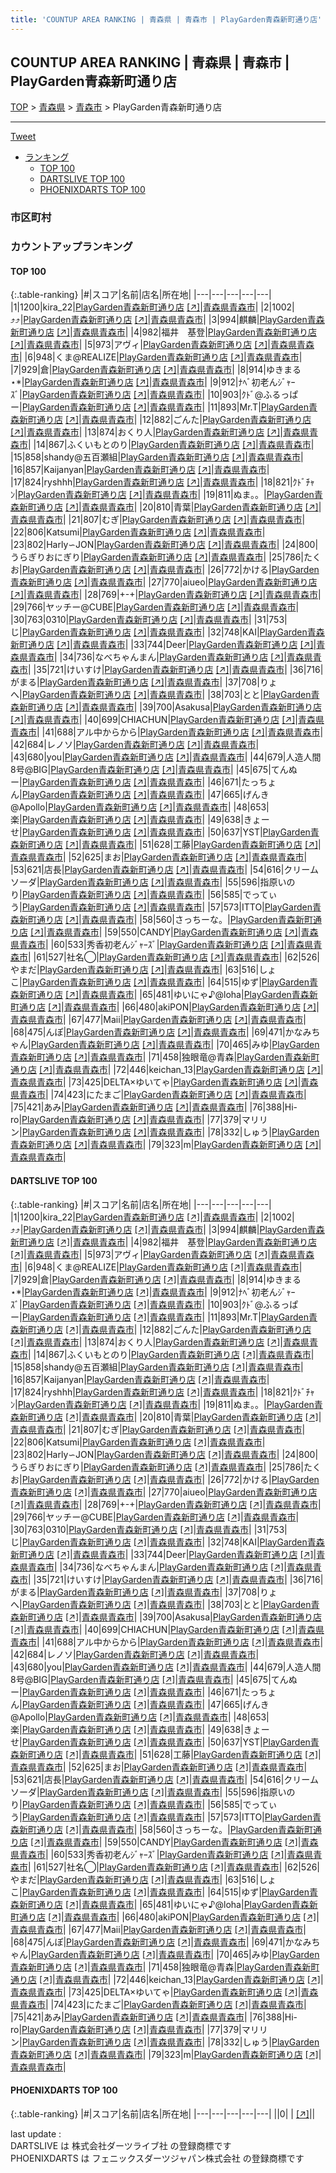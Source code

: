 ```yaml
---
title: 'COUNTUP AREA RANKING | 青森県 | 青森市 | PlayGarden青森新町通り店'
---
```

## COUNTUP AREA RANKING | 青森県 | 青森市 | PlayGarden青森新町通り店

[TOP](/darts/rank/) > [青森県](/darts/rank/青森県/) > [青森市](/darts/rank/青森県/青森市/) > PlayGarden青森新町通り店

___

<a href="https://twitter.com/share?ref_src=twsrc%5Etfw" data-text="COUNTUP AREA RANKING | 青森県青森市PlayGarden青森新町通り店" class="twitter-share-button" data-hashtags="DARTSLIVE,PHOENIXDARTS,darts,ダーツ" data-show-count="false">Tweet</a>

* [ランキング](#カウントアップランキング)
    * [TOP 100](#top-100)
    * [DARTSLIVE TOP 100](#dartslive-top-100)
    * [PHOENIXDARTS TOP 100](#phoenixdarts-top-100)

### 市区町村

<ul>

</ul>

### カウントアップランキング

#### TOP 100



{:.table-ranking}
|#|スコア|名前|店名|所在地|
|---|---|---|---|---|
|1|1200|<span class="rank-name-dl">kira_22</span>|<a href="/darts/rank/shops/c1f8ec9eb948d15a25d56fb0e5c39bac.html">PlayGarden青森新町通り店</a> <a href="https://search.dartslive.com/jp/shop/c1f8ec9eb948d15a25d56fb0e5c39bac">[↗]</a>|<a href="/darts/rank/青森県/青森市">青森県青森市</a>|
|2|1002|<span class="rank-name-dl">⤴︎⤴︎</span>|<a href="/darts/rank/shops/c1f8ec9eb948d15a25d56fb0e5c39bac.html">PlayGarden青森新町通り店</a> <a href="https://search.dartslive.com/jp/shop/c1f8ec9eb948d15a25d56fb0e5c39bac">[↗]</a>|<a href="/darts/rank/青森県/青森市">青森県青森市</a>|
|3|994|<span class="rank-name-dl">麒麟</span>|<a href="/darts/rank/shops/c1f8ec9eb948d15a25d56fb0e5c39bac.html">PlayGarden青森新町通り店</a> <a href="https://search.dartslive.com/jp/shop/c1f8ec9eb948d15a25d56fb0e5c39bac">[↗]</a>|<a href="/darts/rank/青森県/青森市">青森県青森市</a>|
|4|982|<span class="rank-name-dl">福井　基登</span>|<a href="/darts/rank/shops/c1f8ec9eb948d15a25d56fb0e5c39bac.html">PlayGarden青森新町通り店</a> <a href="https://search.dartslive.com/jp/shop/c1f8ec9eb948d15a25d56fb0e5c39bac">[↗]</a>|<a href="/darts/rank/青森県/青森市">青森県青森市</a>|
|5|973|<span class="rank-name-dl">アヴィ</span>|<a href="/darts/rank/shops/c1f8ec9eb948d15a25d56fb0e5c39bac.html">PlayGarden青森新町通り店</a> <a href="https://search.dartslive.com/jp/shop/c1f8ec9eb948d15a25d56fb0e5c39bac">[↗]</a>|<a href="/darts/rank/青森県/青森市">青森県青森市</a>|
|6|948|<span class="rank-name-dl">くま@REALIZE</span>|<a href="/darts/rank/shops/c1f8ec9eb948d15a25d56fb0e5c39bac.html">PlayGarden青森新町通り店</a> <a href="https://search.dartslive.com/jp/shop/c1f8ec9eb948d15a25d56fb0e5c39bac">[↗]</a>|<a href="/darts/rank/青森県/青森市">青森県青森市</a>|
|7|929|<span class="rank-name-dl">倉</span>|<a href="/darts/rank/shops/c1f8ec9eb948d15a25d56fb0e5c39bac.html">PlayGarden青森新町通り店</a> <a href="https://search.dartslive.com/jp/shop/c1f8ec9eb948d15a25d56fb0e5c39bac">[↗]</a>|<a href="/darts/rank/青森県/青森市">青森県青森市</a>|
|8|914|<span class="rank-name-dl">ゆきまる⋆*</span>|<a href="/darts/rank/shops/c1f8ec9eb948d15a25d56fb0e5c39bac.html">PlayGarden青森新町通り店</a> <a href="https://search.dartslive.com/jp/shop/c1f8ec9eb948d15a25d56fb0e5c39bac">[↗]</a>|<a href="/darts/rank/青森県/青森市">青森県青森市</a>|
|9|912|<span class="rank-name-dl">ﾅﾍﾞ初老んｼﾞｬｰｽﾞ</span>|<a href="/darts/rank/shops/c1f8ec9eb948d15a25d56fb0e5c39bac.html">PlayGarden青森新町通り店</a> <a href="https://search.dartslive.com/jp/shop/c1f8ec9eb948d15a25d56fb0e5c39bac">[↗]</a>|<a href="/darts/rank/青森県/青森市">青森県青森市</a>|
|10|903|<span class="rank-name-dl">ｸﾄﾞ@ふるっぱー</span>|<a href="/darts/rank/shops/c1f8ec9eb948d15a25d56fb0e5c39bac.html">PlayGarden青森新町通り店</a> <a href="https://search.dartslive.com/jp/shop/c1f8ec9eb948d15a25d56fb0e5c39bac">[↗]</a>|<a href="/darts/rank/青森県/青森市">青森県青森市</a>|
|11|893|<span class="rank-name-dl">Mr.T</span>|<a href="/darts/rank/shops/c1f8ec9eb948d15a25d56fb0e5c39bac.html">PlayGarden青森新町通り店</a> <a href="https://search.dartslive.com/jp/shop/c1f8ec9eb948d15a25d56fb0e5c39bac">[↗]</a>|<a href="/darts/rank/青森県/青森市">青森県青森市</a>|
|12|882|<span class="rank-name-dl">ごんた</span>|<a href="/darts/rank/shops/c1f8ec9eb948d15a25d56fb0e5c39bac.html">PlayGarden青森新町通り店</a> <a href="https://search.dartslive.com/jp/shop/c1f8ec9eb948d15a25d56fb0e5c39bac">[↗]</a>|<a href="/darts/rank/青森県/青森市">青森県青森市</a>|
|13|874|<span class="rank-name-dl">おくり人</span>|<a href="/darts/rank/shops/c1f8ec9eb948d15a25d56fb0e5c39bac.html">PlayGarden青森新町通り店</a> <a href="https://search.dartslive.com/jp/shop/c1f8ec9eb948d15a25d56fb0e5c39bac">[↗]</a>|<a href="/darts/rank/青森県/青森市">青森県青森市</a>|
|14|867|<span class="rank-name-dl">ふくいもとのり</span>|<a href="/darts/rank/shops/c1f8ec9eb948d15a25d56fb0e5c39bac.html">PlayGarden青森新町通り店</a> <a href="https://search.dartslive.com/jp/shop/c1f8ec9eb948d15a25d56fb0e5c39bac">[↗]</a>|<a href="/darts/rank/青森県/青森市">青森県青森市</a>|
|15|858|<span class="rank-name-dl">shandy@五百瀬組</span>|<a href="/darts/rank/shops/c1f8ec9eb948d15a25d56fb0e5c39bac.html">PlayGarden青森新町通り店</a> <a href="https://search.dartslive.com/jp/shop/c1f8ec9eb948d15a25d56fb0e5c39bac">[↗]</a>|<a href="/darts/rank/青森県/青森市">青森県青森市</a>|
|16|857|<span class="rank-name-dl">Kaijanyan</span>|<a href="/darts/rank/shops/c1f8ec9eb948d15a25d56fb0e5c39bac.html">PlayGarden青森新町通り店</a> <a href="https://search.dartslive.com/jp/shop/c1f8ec9eb948d15a25d56fb0e5c39bac">[↗]</a>|<a href="/darts/rank/青森県/青森市">青森県青森市</a>|
|17|824|<span class="rank-name-dl">ryshhh</span>|<a href="/darts/rank/shops/c1f8ec9eb948d15a25d56fb0e5c39bac.html">PlayGarden青森新町通り店</a> <a href="https://search.dartslive.com/jp/shop/c1f8ec9eb948d15a25d56fb0e5c39bac">[↗]</a>|<a href="/darts/rank/青森県/青森市">青森県青森市</a>|
|18|821|<span class="rank-name-dl">ｸﾄﾞﾁｬﾝ</span>|<a href="/darts/rank/shops/c1f8ec9eb948d15a25d56fb0e5c39bac.html">PlayGarden青森新町通り店</a> <a href="https://search.dartslive.com/jp/shop/c1f8ec9eb948d15a25d56fb0e5c39bac">[↗]</a>|<a href="/darts/rank/青森県/青森市">青森県青森市</a>|
|19|811|<span class="rank-name-dl">ぬま。。</span>|<a href="/darts/rank/shops/c1f8ec9eb948d15a25d56fb0e5c39bac.html">PlayGarden青森新町通り店</a> <a href="https://search.dartslive.com/jp/shop/c1f8ec9eb948d15a25d56fb0e5c39bac">[↗]</a>|<a href="/darts/rank/青森県/青森市">青森県青森市</a>|
|20|810|<span class="rank-name-dl">青葉</span>|<a href="/darts/rank/shops/c1f8ec9eb948d15a25d56fb0e5c39bac.html">PlayGarden青森新町通り店</a> <a href="https://search.dartslive.com/jp/shop/c1f8ec9eb948d15a25d56fb0e5c39bac">[↗]</a>|<a href="/darts/rank/青森県/青森市">青森県青森市</a>|
|21|807|<span class="rank-name-dl">むぎ</span>|<a href="/darts/rank/shops/c1f8ec9eb948d15a25d56fb0e5c39bac.html">PlayGarden青森新町通り店</a> <a href="https://search.dartslive.com/jp/shop/c1f8ec9eb948d15a25d56fb0e5c39bac">[↗]</a>|<a href="/darts/rank/青森県/青森市">青森県青森市</a>|
|22|806|<span class="rank-name-dl">Katsumi</span>|<a href="/darts/rank/shops/c1f8ec9eb948d15a25d56fb0e5c39bac.html">PlayGarden青森新町通り店</a> <a href="https://search.dartslive.com/jp/shop/c1f8ec9eb948d15a25d56fb0e5c39bac">[↗]</a>|<a href="/darts/rank/青森県/青森市">青森県青森市</a>|
|23|802|<span class="rank-name-dl">Harly∽JON</span>|<a href="/darts/rank/shops/c1f8ec9eb948d15a25d56fb0e5c39bac.html">PlayGarden青森新町通り店</a> <a href="https://search.dartslive.com/jp/shop/c1f8ec9eb948d15a25d56fb0e5c39bac">[↗]</a>|<a href="/darts/rank/青森県/青森市">青森県青森市</a>|
|24|800|<span class="rank-name-dl">うらぎりおにぎり</span>|<a href="/darts/rank/shops/c1f8ec9eb948d15a25d56fb0e5c39bac.html">PlayGarden青森新町通り店</a> <a href="https://search.dartslive.com/jp/shop/c1f8ec9eb948d15a25d56fb0e5c39bac">[↗]</a>|<a href="/darts/rank/青森県/青森市">青森県青森市</a>|
|25|786|<span class="rank-name-dl">たくお</span>|<a href="/darts/rank/shops/c1f8ec9eb948d15a25d56fb0e5c39bac.html">PlayGarden青森新町通り店</a> <a href="https://search.dartslive.com/jp/shop/c1f8ec9eb948d15a25d56fb0e5c39bac">[↗]</a>|<a href="/darts/rank/青森県/青森市">青森県青森市</a>|
|26|772|<span class="rank-name-dl">かける</span>|<a href="/darts/rank/shops/c1f8ec9eb948d15a25d56fb0e5c39bac.html">PlayGarden青森新町通り店</a> <a href="https://search.dartslive.com/jp/shop/c1f8ec9eb948d15a25d56fb0e5c39bac">[↗]</a>|<a href="/darts/rank/青森県/青森市">青森県青森市</a>|
|27|770|<span class="rank-name-dl">aiueo</span>|<a href="/darts/rank/shops/c1f8ec9eb948d15a25d56fb0e5c39bac.html">PlayGarden青森新町通り店</a> <a href="https://search.dartslive.com/jp/shop/c1f8ec9eb948d15a25d56fb0e5c39bac">[↗]</a>|<a href="/darts/rank/青森県/青森市">青森県青森市</a>|
|28|769|<span class="rank-name-dl">+-+</span>|<a href="/darts/rank/shops/c1f8ec9eb948d15a25d56fb0e5c39bac.html">PlayGarden青森新町通り店</a> <a href="https://search.dartslive.com/jp/shop/c1f8ec9eb948d15a25d56fb0e5c39bac">[↗]</a>|<a href="/darts/rank/青森県/青森市">青森県青森市</a>|
|29|766|<span class="rank-name-dl">ヤッチー@CUBE</span>|<a href="/darts/rank/shops/c1f8ec9eb948d15a25d56fb0e5c39bac.html">PlayGarden青森新町通り店</a> <a href="https://search.dartslive.com/jp/shop/c1f8ec9eb948d15a25d56fb0e5c39bac">[↗]</a>|<a href="/darts/rank/青森県/青森市">青森県青森市</a>|
|30|763|<span class="rank-name-dl">0310</span>|<a href="/darts/rank/shops/c1f8ec9eb948d15a25d56fb0e5c39bac.html">PlayGarden青森新町通り店</a> <a href="https://search.dartslive.com/jp/shop/c1f8ec9eb948d15a25d56fb0e5c39bac">[↗]</a>|<a href="/darts/rank/青森県/青森市">青森県青森市</a>|
|31|753|<span class="rank-name-dl">じ</span>|<a href="/darts/rank/shops/c1f8ec9eb948d15a25d56fb0e5c39bac.html">PlayGarden青森新町通り店</a> <a href="https://search.dartslive.com/jp/shop/c1f8ec9eb948d15a25d56fb0e5c39bac">[↗]</a>|<a href="/darts/rank/青森県/青森市">青森県青森市</a>|
|32|748|<span class="rank-name-dl">KAI</span>|<a href="/darts/rank/shops/c1f8ec9eb948d15a25d56fb0e5c39bac.html">PlayGarden青森新町通り店</a> <a href="https://search.dartslive.com/jp/shop/c1f8ec9eb948d15a25d56fb0e5c39bac">[↗]</a>|<a href="/darts/rank/青森県/青森市">青森県青森市</a>|
|33|744|<span class="rank-name-dl">Deer</span>|<a href="/darts/rank/shops/c1f8ec9eb948d15a25d56fb0e5c39bac.html">PlayGarden青森新町通り店</a> <a href="https://search.dartslive.com/jp/shop/c1f8ec9eb948d15a25d56fb0e5c39bac">[↗]</a>|<a href="/darts/rank/青森県/青森市">青森県青森市</a>|
|34|736|<span class="rank-name-dl">なべちゃんまん</span>|<a href="/darts/rank/shops/c1f8ec9eb948d15a25d56fb0e5c39bac.html">PlayGarden青森新町通り店</a> <a href="https://search.dartslive.com/jp/shop/c1f8ec9eb948d15a25d56fb0e5c39bac">[↗]</a>|<a href="/darts/rank/青森県/青森市">青森県青森市</a>|
|35|721|<span class="rank-name-dl">けいすけ</span>|<a href="/darts/rank/shops/c1f8ec9eb948d15a25d56fb0e5c39bac.html">PlayGarden青森新町通り店</a> <a href="https://search.dartslive.com/jp/shop/c1f8ec9eb948d15a25d56fb0e5c39bac">[↗]</a>|<a href="/darts/rank/青森県/青森市">青森県青森市</a>|
|36|716|<span class="rank-name-dl">がまる</span>|<a href="/darts/rank/shops/c1f8ec9eb948d15a25d56fb0e5c39bac.html">PlayGarden青森新町通り店</a> <a href="https://search.dartslive.com/jp/shop/c1f8ec9eb948d15a25d56fb0e5c39bac">[↗]</a>|<a href="/darts/rank/青森県/青森市">青森県青森市</a>|
|37|708|<span class="rank-name-dl">りょへ</span>|<a href="/darts/rank/shops/c1f8ec9eb948d15a25d56fb0e5c39bac.html">PlayGarden青森新町通り店</a> <a href="https://search.dartslive.com/jp/shop/c1f8ec9eb948d15a25d56fb0e5c39bac">[↗]</a>|<a href="/darts/rank/青森県/青森市">青森県青森市</a>|
|38|703|<span class="rank-name-dl">とと</span>|<a href="/darts/rank/shops/c1f8ec9eb948d15a25d56fb0e5c39bac.html">PlayGarden青森新町通り店</a> <a href="https://search.dartslive.com/jp/shop/c1f8ec9eb948d15a25d56fb0e5c39bac">[↗]</a>|<a href="/darts/rank/青森県/青森市">青森県青森市</a>|
|39|700|<span class="rank-name-dl">Asakusa</span>|<a href="/darts/rank/shops/c1f8ec9eb948d15a25d56fb0e5c39bac.html">PlayGarden青森新町通り店</a> <a href="https://search.dartslive.com/jp/shop/c1f8ec9eb948d15a25d56fb0e5c39bac">[↗]</a>|<a href="/darts/rank/青森県/青森市">青森県青森市</a>|
|40|699|<span class="rank-name-dl">CHIACHUN</span>|<a href="/darts/rank/shops/c1f8ec9eb948d15a25d56fb0e5c39bac.html">PlayGarden青森新町通り店</a> <a href="https://search.dartslive.com/jp/shop/c1f8ec9eb948d15a25d56fb0e5c39bac">[↗]</a>|<a href="/darts/rank/青森県/青森市">青森県青森市</a>|
|41|688|<span class="rank-name-dl">アル中からから</span>|<a href="/darts/rank/shops/c1f8ec9eb948d15a25d56fb0e5c39bac.html">PlayGarden青森新町通り店</a> <a href="https://search.dartslive.com/jp/shop/c1f8ec9eb948d15a25d56fb0e5c39bac">[↗]</a>|<a href="/darts/rank/青森県/青森市">青森県青森市</a>|
|42|684|<span class="rank-name-dl">レノソ</span>|<a href="/darts/rank/shops/c1f8ec9eb948d15a25d56fb0e5c39bac.html">PlayGarden青森新町通り店</a> <a href="https://search.dartslive.com/jp/shop/c1f8ec9eb948d15a25d56fb0e5c39bac">[↗]</a>|<a href="/darts/rank/青森県/青森市">青森県青森市</a>|
|43|680|<span class="rank-name-dl">you</span>|<a href="/darts/rank/shops/c1f8ec9eb948d15a25d56fb0e5c39bac.html">PlayGarden青森新町通り店</a> <a href="https://search.dartslive.com/jp/shop/c1f8ec9eb948d15a25d56fb0e5c39bac">[↗]</a>|<a href="/darts/rank/青森県/青森市">青森県青森市</a>|
|44|679|<span class="rank-name-dl">人造人間8号@BIG</span>|<a href="/darts/rank/shops/c1f8ec9eb948d15a25d56fb0e5c39bac.html">PlayGarden青森新町通り店</a> <a href="https://search.dartslive.com/jp/shop/c1f8ec9eb948d15a25d56fb0e5c39bac">[↗]</a>|<a href="/darts/rank/青森県/青森市">青森県青森市</a>|
|45|675|<span class="rank-name-dl">てんぬー</span>|<a href="/darts/rank/shops/c1f8ec9eb948d15a25d56fb0e5c39bac.html">PlayGarden青森新町通り店</a> <a href="https://search.dartslive.com/jp/shop/c1f8ec9eb948d15a25d56fb0e5c39bac">[↗]</a>|<a href="/darts/rank/青森県/青森市">青森県青森市</a>|
|46|671|<span class="rank-name-dl">たっちょん</span>|<a href="/darts/rank/shops/c1f8ec9eb948d15a25d56fb0e5c39bac.html">PlayGarden青森新町通り店</a> <a href="https://search.dartslive.com/jp/shop/c1f8ec9eb948d15a25d56fb0e5c39bac">[↗]</a>|<a href="/darts/rank/青森県/青森市">青森県青森市</a>|
|47|665|<span class="rank-name-dl">げんき@Apollo</span>|<a href="/darts/rank/shops/c1f8ec9eb948d15a25d56fb0e5c39bac.html">PlayGarden青森新町通り店</a> <a href="https://search.dartslive.com/jp/shop/c1f8ec9eb948d15a25d56fb0e5c39bac">[↗]</a>|<a href="/darts/rank/青森県/青森市">青森県青森市</a>|
|48|653|<span class="rank-name-dl">楽</span>|<a href="/darts/rank/shops/c1f8ec9eb948d15a25d56fb0e5c39bac.html">PlayGarden青森新町通り店</a> <a href="https://search.dartslive.com/jp/shop/c1f8ec9eb948d15a25d56fb0e5c39bac">[↗]</a>|<a href="/darts/rank/青森県/青森市">青森県青森市</a>|
|49|638|<span class="rank-name-dl">きょーせ</span>|<a href="/darts/rank/shops/c1f8ec9eb948d15a25d56fb0e5c39bac.html">PlayGarden青森新町通り店</a> <a href="https://search.dartslive.com/jp/shop/c1f8ec9eb948d15a25d56fb0e5c39bac">[↗]</a>|<a href="/darts/rank/青森県/青森市">青森県青森市</a>|
|50|637|<span class="rank-name-dl">YST</span>|<a href="/darts/rank/shops/c1f8ec9eb948d15a25d56fb0e5c39bac.html">PlayGarden青森新町通り店</a> <a href="https://search.dartslive.com/jp/shop/c1f8ec9eb948d15a25d56fb0e5c39bac">[↗]</a>|<a href="/darts/rank/青森県/青森市">青森県青森市</a>|
|51|628|<span class="rank-name-dl">工藤</span>|<a href="/darts/rank/shops/c1f8ec9eb948d15a25d56fb0e5c39bac.html">PlayGarden青森新町通り店</a> <a href="https://search.dartslive.com/jp/shop/c1f8ec9eb948d15a25d56fb0e5c39bac">[↗]</a>|<a href="/darts/rank/青森県/青森市">青森県青森市</a>|
|52|625|<span class="rank-name-dl">まお</span>|<a href="/darts/rank/shops/c1f8ec9eb948d15a25d56fb0e5c39bac.html">PlayGarden青森新町通り店</a> <a href="https://search.dartslive.com/jp/shop/c1f8ec9eb948d15a25d56fb0e5c39bac">[↗]</a>|<a href="/darts/rank/青森県/青森市">青森県青森市</a>|
|53|621|<span class="rank-name-dl">店長</span>|<a href="/darts/rank/shops/c1f8ec9eb948d15a25d56fb0e5c39bac.html">PlayGarden青森新町通り店</a> <a href="https://search.dartslive.com/jp/shop/c1f8ec9eb948d15a25d56fb0e5c39bac">[↗]</a>|<a href="/darts/rank/青森県/青森市">青森県青森市</a>|
|54|616|<span class="rank-name-dl">クリームソーダ</span>|<a href="/darts/rank/shops/c1f8ec9eb948d15a25d56fb0e5c39bac.html">PlayGarden青森新町通り店</a> <a href="https://search.dartslive.com/jp/shop/c1f8ec9eb948d15a25d56fb0e5c39bac">[↗]</a>|<a href="/darts/rank/青森県/青森市">青森県青森市</a>|
|55|596|<span class="rank-name-dl">指原いのり</span>|<a href="/darts/rank/shops/c1f8ec9eb948d15a25d56fb0e5c39bac.html">PlayGarden青森新町通り店</a> <a href="https://search.dartslive.com/jp/shop/c1f8ec9eb948d15a25d56fb0e5c39bac">[↗]</a>|<a href="/darts/rank/青森県/青森市">青森県青森市</a>|
|56|585|<span class="rank-name-dl">でってぃう</span>|<a href="/darts/rank/shops/c1f8ec9eb948d15a25d56fb0e5c39bac.html">PlayGarden青森新町通り店</a> <a href="https://search.dartslive.com/jp/shop/c1f8ec9eb948d15a25d56fb0e5c39bac">[↗]</a>|<a href="/darts/rank/青森県/青森市">青森県青森市</a>|
|57|573|<span class="rank-name-dl">ITTO</span>|<a href="/darts/rank/shops/c1f8ec9eb948d15a25d56fb0e5c39bac.html">PlayGarden青森新町通り店</a> <a href="https://search.dartslive.com/jp/shop/c1f8ec9eb948d15a25d56fb0e5c39bac">[↗]</a>|<a href="/darts/rank/青森県/青森市">青森県青森市</a>|
|58|560|<span class="rank-name-dl">さっちーな。</span>|<a href="/darts/rank/shops/c1f8ec9eb948d15a25d56fb0e5c39bac.html">PlayGarden青森新町通り店</a> <a href="https://search.dartslive.com/jp/shop/c1f8ec9eb948d15a25d56fb0e5c39bac">[↗]</a>|<a href="/darts/rank/青森県/青森市">青森県青森市</a>|
|59|550|<span class="rank-name-dl">CANDY</span>|<a href="/darts/rank/shops/c1f8ec9eb948d15a25d56fb0e5c39bac.html">PlayGarden青森新町通り店</a> <a href="https://search.dartslive.com/jp/shop/c1f8ec9eb948d15a25d56fb0e5c39bac">[↗]</a>|<a href="/darts/rank/青森県/青森市">青森県青森市</a>|
|60|533|<span class="rank-name-dl">秀香初老んｼﾞｬｰｽﾞ</span>|<a href="/darts/rank/shops/c1f8ec9eb948d15a25d56fb0e5c39bac.html">PlayGarden青森新町通り店</a> <a href="https://search.dartslive.com/jp/shop/c1f8ec9eb948d15a25d56fb0e5c39bac">[↗]</a>|<a href="/darts/rank/青森県/青森市">青森県青森市</a>|
|61|527|<span class="rank-name-dl">社名◯</span>|<a href="/darts/rank/shops/c1f8ec9eb948d15a25d56fb0e5c39bac.html">PlayGarden青森新町通り店</a> <a href="https://search.dartslive.com/jp/shop/c1f8ec9eb948d15a25d56fb0e5c39bac">[↗]</a>|<a href="/darts/rank/青森県/青森市">青森県青森市</a>|
|62|526|<span class="rank-name-dl">やまだ</span>|<a href="/darts/rank/shops/c1f8ec9eb948d15a25d56fb0e5c39bac.html">PlayGarden青森新町通り店</a> <a href="https://search.dartslive.com/jp/shop/c1f8ec9eb948d15a25d56fb0e5c39bac">[↗]</a>|<a href="/darts/rank/青森県/青森市">青森県青森市</a>|
|63|516|<span class="rank-name-dl">しょこ</span>|<a href="/darts/rank/shops/c1f8ec9eb948d15a25d56fb0e5c39bac.html">PlayGarden青森新町通り店</a> <a href="https://search.dartslive.com/jp/shop/c1f8ec9eb948d15a25d56fb0e5c39bac">[↗]</a>|<a href="/darts/rank/青森県/青森市">青森県青森市</a>|
|64|515|<span class="rank-name-dl">ゆず</span>|<a href="/darts/rank/shops/c1f8ec9eb948d15a25d56fb0e5c39bac.html">PlayGarden青森新町通り店</a> <a href="https://search.dartslive.com/jp/shop/c1f8ec9eb948d15a25d56fb0e5c39bac">[↗]</a>|<a href="/darts/rank/青森県/青森市">青森県青森市</a>|
|65|481|<span class="rank-name-dl">ゆいにゃ♪@loha</span>|<a href="/darts/rank/shops/c1f8ec9eb948d15a25d56fb0e5c39bac.html">PlayGarden青森新町通り店</a> <a href="https://search.dartslive.com/jp/shop/c1f8ec9eb948d15a25d56fb0e5c39bac">[↗]</a>|<a href="/darts/rank/青森県/青森市">青森県青森市</a>|
|66|480|<span class="rank-name-dl">akiPON</span>|<a href="/darts/rank/shops/c1f8ec9eb948d15a25d56fb0e5c39bac.html">PlayGarden青森新町通り店</a> <a href="https://search.dartslive.com/jp/shop/c1f8ec9eb948d15a25d56fb0e5c39bac">[↗]</a>|<a href="/darts/rank/青森県/青森市">青森県青森市</a>|
|67|477|<span class="rank-name-dl">Maii</span>|<a href="/darts/rank/shops/c1f8ec9eb948d15a25d56fb0e5c39bac.html">PlayGarden青森新町通り店</a> <a href="https://search.dartslive.com/jp/shop/c1f8ec9eb948d15a25d56fb0e5c39bac">[↗]</a>|<a href="/darts/rank/青森県/青森市">青森県青森市</a>|
|68|475|<span class="rank-name-dl">んぽ</span>|<a href="/darts/rank/shops/c1f8ec9eb948d15a25d56fb0e5c39bac.html">PlayGarden青森新町通り店</a> <a href="https://search.dartslive.com/jp/shop/c1f8ec9eb948d15a25d56fb0e5c39bac">[↗]</a>|<a href="/darts/rank/青森県/青森市">青森県青森市</a>|
|69|471|<span class="rank-name-dl">かなみちゃん</span>|<a href="/darts/rank/shops/c1f8ec9eb948d15a25d56fb0e5c39bac.html">PlayGarden青森新町通り店</a> <a href="https://search.dartslive.com/jp/shop/c1f8ec9eb948d15a25d56fb0e5c39bac">[↗]</a>|<a href="/darts/rank/青森県/青森市">青森県青森市</a>|
|70|465|<span class="rank-name-dl">みゆ</span>|<a href="/darts/rank/shops/c1f8ec9eb948d15a25d56fb0e5c39bac.html">PlayGarden青森新町通り店</a> <a href="https://search.dartslive.com/jp/shop/c1f8ec9eb948d15a25d56fb0e5c39bac">[↗]</a>|<a href="/darts/rank/青森県/青森市">青森県青森市</a>|
|71|458|<span class="rank-name-dl">独眼竜@青森</span>|<a href="/darts/rank/shops/c1f8ec9eb948d15a25d56fb0e5c39bac.html">PlayGarden青森新町通り店</a> <a href="https://search.dartslive.com/jp/shop/c1f8ec9eb948d15a25d56fb0e5c39bac">[↗]</a>|<a href="/darts/rank/青森県/青森市">青森県青森市</a>|
|72|446|<span class="rank-name-dl">keichan_13</span>|<a href="/darts/rank/shops/c1f8ec9eb948d15a25d56fb0e5c39bac.html">PlayGarden青森新町通り店</a> <a href="https://search.dartslive.com/jp/shop/c1f8ec9eb948d15a25d56fb0e5c39bac">[↗]</a>|<a href="/darts/rank/青森県/青森市">青森県青森市</a>|
|73|425|<span class="rank-name-dl">DELTA×ゆいてゃ</span>|<a href="/darts/rank/shops/c1f8ec9eb948d15a25d56fb0e5c39bac.html">PlayGarden青森新町通り店</a> <a href="https://search.dartslive.com/jp/shop/c1f8ec9eb948d15a25d56fb0e5c39bac">[↗]</a>|<a href="/darts/rank/青森県/青森市">青森県青森市</a>|
|74|423|<span class="rank-name-dl">にたまご</span>|<a href="/darts/rank/shops/c1f8ec9eb948d15a25d56fb0e5c39bac.html">PlayGarden青森新町通り店</a> <a href="https://search.dartslive.com/jp/shop/c1f8ec9eb948d15a25d56fb0e5c39bac">[↗]</a>|<a href="/darts/rank/青森県/青森市">青森県青森市</a>|
|75|421|<span class="rank-name-dl">あみ</span>|<a href="/darts/rank/shops/c1f8ec9eb948d15a25d56fb0e5c39bac.html">PlayGarden青森新町通り店</a> <a href="https://search.dartslive.com/jp/shop/c1f8ec9eb948d15a25d56fb0e5c39bac">[↗]</a>|<a href="/darts/rank/青森県/青森市">青森県青森市</a>|
|76|388|<span class="rank-name-dl">Hi-ro</span>|<a href="/darts/rank/shops/c1f8ec9eb948d15a25d56fb0e5c39bac.html">PlayGarden青森新町通り店</a> <a href="https://search.dartslive.com/jp/shop/c1f8ec9eb948d15a25d56fb0e5c39bac">[↗]</a>|<a href="/darts/rank/青森県/青森市">青森県青森市</a>|
|77|379|<span class="rank-name-dl">マリリン</span>|<a href="/darts/rank/shops/c1f8ec9eb948d15a25d56fb0e5c39bac.html">PlayGarden青森新町通り店</a> <a href="https://search.dartslive.com/jp/shop/c1f8ec9eb948d15a25d56fb0e5c39bac">[↗]</a>|<a href="/darts/rank/青森県/青森市">青森県青森市</a>|
|78|332|<span class="rank-name-dl">しゅう</span>|<a href="/darts/rank/shops/c1f8ec9eb948d15a25d56fb0e5c39bac.html">PlayGarden青森新町通り店</a> <a href="https://search.dartslive.com/jp/shop/c1f8ec9eb948d15a25d56fb0e5c39bac">[↗]</a>|<a href="/darts/rank/青森県/青森市">青森県青森市</a>|
|79|323|<span class="rank-name-dl">m</span>|<a href="/darts/rank/shops/c1f8ec9eb948d15a25d56fb0e5c39bac.html">PlayGarden青森新町通り店</a> <a href="https://search.dartslive.com/jp/shop/c1f8ec9eb948d15a25d56fb0e5c39bac">[↗]</a>|<a href="/darts/rank/青森県/青森市">青森県青森市</a>|


#### DARTSLIVE TOP 100



{:.table-ranking}
|#|スコア|名前|店名|所在地|
|---|---|---|---|---|
|1|1200|<span class="rank-name-dl">kira_22</span>|<a href="/darts/rank/shops/c1f8ec9eb948d15a25d56fb0e5c39bac.html">PlayGarden青森新町通り店</a> <a href="https://search.dartslive.com/jp/shop/c1f8ec9eb948d15a25d56fb0e5c39bac">[↗]</a>|<a href="/darts/rank/青森県/青森市">青森県青森市</a>|
|2|1002|<span class="rank-name-dl">⤴︎⤴︎</span>|<a href="/darts/rank/shops/c1f8ec9eb948d15a25d56fb0e5c39bac.html">PlayGarden青森新町通り店</a> <a href="https://search.dartslive.com/jp/shop/c1f8ec9eb948d15a25d56fb0e5c39bac">[↗]</a>|<a href="/darts/rank/青森県/青森市">青森県青森市</a>|
|3|994|<span class="rank-name-dl">麒麟</span>|<a href="/darts/rank/shops/c1f8ec9eb948d15a25d56fb0e5c39bac.html">PlayGarden青森新町通り店</a> <a href="https://search.dartslive.com/jp/shop/c1f8ec9eb948d15a25d56fb0e5c39bac">[↗]</a>|<a href="/darts/rank/青森県/青森市">青森県青森市</a>|
|4|982|<span class="rank-name-dl">福井　基登</span>|<a href="/darts/rank/shops/c1f8ec9eb948d15a25d56fb0e5c39bac.html">PlayGarden青森新町通り店</a> <a href="https://search.dartslive.com/jp/shop/c1f8ec9eb948d15a25d56fb0e5c39bac">[↗]</a>|<a href="/darts/rank/青森県/青森市">青森県青森市</a>|
|5|973|<span class="rank-name-dl">アヴィ</span>|<a href="/darts/rank/shops/c1f8ec9eb948d15a25d56fb0e5c39bac.html">PlayGarden青森新町通り店</a> <a href="https://search.dartslive.com/jp/shop/c1f8ec9eb948d15a25d56fb0e5c39bac">[↗]</a>|<a href="/darts/rank/青森県/青森市">青森県青森市</a>|
|6|948|<span class="rank-name-dl">くま@REALIZE</span>|<a href="/darts/rank/shops/c1f8ec9eb948d15a25d56fb0e5c39bac.html">PlayGarden青森新町通り店</a> <a href="https://search.dartslive.com/jp/shop/c1f8ec9eb948d15a25d56fb0e5c39bac">[↗]</a>|<a href="/darts/rank/青森県/青森市">青森県青森市</a>|
|7|929|<span class="rank-name-dl">倉</span>|<a href="/darts/rank/shops/c1f8ec9eb948d15a25d56fb0e5c39bac.html">PlayGarden青森新町通り店</a> <a href="https://search.dartslive.com/jp/shop/c1f8ec9eb948d15a25d56fb0e5c39bac">[↗]</a>|<a href="/darts/rank/青森県/青森市">青森県青森市</a>|
|8|914|<span class="rank-name-dl">ゆきまる⋆*</span>|<a href="/darts/rank/shops/c1f8ec9eb948d15a25d56fb0e5c39bac.html">PlayGarden青森新町通り店</a> <a href="https://search.dartslive.com/jp/shop/c1f8ec9eb948d15a25d56fb0e5c39bac">[↗]</a>|<a href="/darts/rank/青森県/青森市">青森県青森市</a>|
|9|912|<span class="rank-name-dl">ﾅﾍﾞ初老んｼﾞｬｰｽﾞ</span>|<a href="/darts/rank/shops/c1f8ec9eb948d15a25d56fb0e5c39bac.html">PlayGarden青森新町通り店</a> <a href="https://search.dartslive.com/jp/shop/c1f8ec9eb948d15a25d56fb0e5c39bac">[↗]</a>|<a href="/darts/rank/青森県/青森市">青森県青森市</a>|
|10|903|<span class="rank-name-dl">ｸﾄﾞ@ふるっぱー</span>|<a href="/darts/rank/shops/c1f8ec9eb948d15a25d56fb0e5c39bac.html">PlayGarden青森新町通り店</a> <a href="https://search.dartslive.com/jp/shop/c1f8ec9eb948d15a25d56fb0e5c39bac">[↗]</a>|<a href="/darts/rank/青森県/青森市">青森県青森市</a>|
|11|893|<span class="rank-name-dl">Mr.T</span>|<a href="/darts/rank/shops/c1f8ec9eb948d15a25d56fb0e5c39bac.html">PlayGarden青森新町通り店</a> <a href="https://search.dartslive.com/jp/shop/c1f8ec9eb948d15a25d56fb0e5c39bac">[↗]</a>|<a href="/darts/rank/青森県/青森市">青森県青森市</a>|
|12|882|<span class="rank-name-dl">ごんた</span>|<a href="/darts/rank/shops/c1f8ec9eb948d15a25d56fb0e5c39bac.html">PlayGarden青森新町通り店</a> <a href="https://search.dartslive.com/jp/shop/c1f8ec9eb948d15a25d56fb0e5c39bac">[↗]</a>|<a href="/darts/rank/青森県/青森市">青森県青森市</a>|
|13|874|<span class="rank-name-dl">おくり人</span>|<a href="/darts/rank/shops/c1f8ec9eb948d15a25d56fb0e5c39bac.html">PlayGarden青森新町通り店</a> <a href="https://search.dartslive.com/jp/shop/c1f8ec9eb948d15a25d56fb0e5c39bac">[↗]</a>|<a href="/darts/rank/青森県/青森市">青森県青森市</a>|
|14|867|<span class="rank-name-dl">ふくいもとのり</span>|<a href="/darts/rank/shops/c1f8ec9eb948d15a25d56fb0e5c39bac.html">PlayGarden青森新町通り店</a> <a href="https://search.dartslive.com/jp/shop/c1f8ec9eb948d15a25d56fb0e5c39bac">[↗]</a>|<a href="/darts/rank/青森県/青森市">青森県青森市</a>|
|15|858|<span class="rank-name-dl">shandy@五百瀬組</span>|<a href="/darts/rank/shops/c1f8ec9eb948d15a25d56fb0e5c39bac.html">PlayGarden青森新町通り店</a> <a href="https://search.dartslive.com/jp/shop/c1f8ec9eb948d15a25d56fb0e5c39bac">[↗]</a>|<a href="/darts/rank/青森県/青森市">青森県青森市</a>|
|16|857|<span class="rank-name-dl">Kaijanyan</span>|<a href="/darts/rank/shops/c1f8ec9eb948d15a25d56fb0e5c39bac.html">PlayGarden青森新町通り店</a> <a href="https://search.dartslive.com/jp/shop/c1f8ec9eb948d15a25d56fb0e5c39bac">[↗]</a>|<a href="/darts/rank/青森県/青森市">青森県青森市</a>|
|17|824|<span class="rank-name-dl">ryshhh</span>|<a href="/darts/rank/shops/c1f8ec9eb948d15a25d56fb0e5c39bac.html">PlayGarden青森新町通り店</a> <a href="https://search.dartslive.com/jp/shop/c1f8ec9eb948d15a25d56fb0e5c39bac">[↗]</a>|<a href="/darts/rank/青森県/青森市">青森県青森市</a>|
|18|821|<span class="rank-name-dl">ｸﾄﾞﾁｬﾝ</span>|<a href="/darts/rank/shops/c1f8ec9eb948d15a25d56fb0e5c39bac.html">PlayGarden青森新町通り店</a> <a href="https://search.dartslive.com/jp/shop/c1f8ec9eb948d15a25d56fb0e5c39bac">[↗]</a>|<a href="/darts/rank/青森県/青森市">青森県青森市</a>|
|19|811|<span class="rank-name-dl">ぬま。。</span>|<a href="/darts/rank/shops/c1f8ec9eb948d15a25d56fb0e5c39bac.html">PlayGarden青森新町通り店</a> <a href="https://search.dartslive.com/jp/shop/c1f8ec9eb948d15a25d56fb0e5c39bac">[↗]</a>|<a href="/darts/rank/青森県/青森市">青森県青森市</a>|
|20|810|<span class="rank-name-dl">青葉</span>|<a href="/darts/rank/shops/c1f8ec9eb948d15a25d56fb0e5c39bac.html">PlayGarden青森新町通り店</a> <a href="https://search.dartslive.com/jp/shop/c1f8ec9eb948d15a25d56fb0e5c39bac">[↗]</a>|<a href="/darts/rank/青森県/青森市">青森県青森市</a>|
|21|807|<span class="rank-name-dl">むぎ</span>|<a href="/darts/rank/shops/c1f8ec9eb948d15a25d56fb0e5c39bac.html">PlayGarden青森新町通り店</a> <a href="https://search.dartslive.com/jp/shop/c1f8ec9eb948d15a25d56fb0e5c39bac">[↗]</a>|<a href="/darts/rank/青森県/青森市">青森県青森市</a>|
|22|806|<span class="rank-name-dl">Katsumi</span>|<a href="/darts/rank/shops/c1f8ec9eb948d15a25d56fb0e5c39bac.html">PlayGarden青森新町通り店</a> <a href="https://search.dartslive.com/jp/shop/c1f8ec9eb948d15a25d56fb0e5c39bac">[↗]</a>|<a href="/darts/rank/青森県/青森市">青森県青森市</a>|
|23|802|<span class="rank-name-dl">Harly∽JON</span>|<a href="/darts/rank/shops/c1f8ec9eb948d15a25d56fb0e5c39bac.html">PlayGarden青森新町通り店</a> <a href="https://search.dartslive.com/jp/shop/c1f8ec9eb948d15a25d56fb0e5c39bac">[↗]</a>|<a href="/darts/rank/青森県/青森市">青森県青森市</a>|
|24|800|<span class="rank-name-dl">うらぎりおにぎり</span>|<a href="/darts/rank/shops/c1f8ec9eb948d15a25d56fb0e5c39bac.html">PlayGarden青森新町通り店</a> <a href="https://search.dartslive.com/jp/shop/c1f8ec9eb948d15a25d56fb0e5c39bac">[↗]</a>|<a href="/darts/rank/青森県/青森市">青森県青森市</a>|
|25|786|<span class="rank-name-dl">たくお</span>|<a href="/darts/rank/shops/c1f8ec9eb948d15a25d56fb0e5c39bac.html">PlayGarden青森新町通り店</a> <a href="https://search.dartslive.com/jp/shop/c1f8ec9eb948d15a25d56fb0e5c39bac">[↗]</a>|<a href="/darts/rank/青森県/青森市">青森県青森市</a>|
|26|772|<span class="rank-name-dl">かける</span>|<a href="/darts/rank/shops/c1f8ec9eb948d15a25d56fb0e5c39bac.html">PlayGarden青森新町通り店</a> <a href="https://search.dartslive.com/jp/shop/c1f8ec9eb948d15a25d56fb0e5c39bac">[↗]</a>|<a href="/darts/rank/青森県/青森市">青森県青森市</a>|
|27|770|<span class="rank-name-dl">aiueo</span>|<a href="/darts/rank/shops/c1f8ec9eb948d15a25d56fb0e5c39bac.html">PlayGarden青森新町通り店</a> <a href="https://search.dartslive.com/jp/shop/c1f8ec9eb948d15a25d56fb0e5c39bac">[↗]</a>|<a href="/darts/rank/青森県/青森市">青森県青森市</a>|
|28|769|<span class="rank-name-dl">+-+</span>|<a href="/darts/rank/shops/c1f8ec9eb948d15a25d56fb0e5c39bac.html">PlayGarden青森新町通り店</a> <a href="https://search.dartslive.com/jp/shop/c1f8ec9eb948d15a25d56fb0e5c39bac">[↗]</a>|<a href="/darts/rank/青森県/青森市">青森県青森市</a>|
|29|766|<span class="rank-name-dl">ヤッチー@CUBE</span>|<a href="/darts/rank/shops/c1f8ec9eb948d15a25d56fb0e5c39bac.html">PlayGarden青森新町通り店</a> <a href="https://search.dartslive.com/jp/shop/c1f8ec9eb948d15a25d56fb0e5c39bac">[↗]</a>|<a href="/darts/rank/青森県/青森市">青森県青森市</a>|
|30|763|<span class="rank-name-dl">0310</span>|<a href="/darts/rank/shops/c1f8ec9eb948d15a25d56fb0e5c39bac.html">PlayGarden青森新町通り店</a> <a href="https://search.dartslive.com/jp/shop/c1f8ec9eb948d15a25d56fb0e5c39bac">[↗]</a>|<a href="/darts/rank/青森県/青森市">青森県青森市</a>|
|31|753|<span class="rank-name-dl">じ</span>|<a href="/darts/rank/shops/c1f8ec9eb948d15a25d56fb0e5c39bac.html">PlayGarden青森新町通り店</a> <a href="https://search.dartslive.com/jp/shop/c1f8ec9eb948d15a25d56fb0e5c39bac">[↗]</a>|<a href="/darts/rank/青森県/青森市">青森県青森市</a>|
|32|748|<span class="rank-name-dl">KAI</span>|<a href="/darts/rank/shops/c1f8ec9eb948d15a25d56fb0e5c39bac.html">PlayGarden青森新町通り店</a> <a href="https://search.dartslive.com/jp/shop/c1f8ec9eb948d15a25d56fb0e5c39bac">[↗]</a>|<a href="/darts/rank/青森県/青森市">青森県青森市</a>|
|33|744|<span class="rank-name-dl">Deer</span>|<a href="/darts/rank/shops/c1f8ec9eb948d15a25d56fb0e5c39bac.html">PlayGarden青森新町通り店</a> <a href="https://search.dartslive.com/jp/shop/c1f8ec9eb948d15a25d56fb0e5c39bac">[↗]</a>|<a href="/darts/rank/青森県/青森市">青森県青森市</a>|
|34|736|<span class="rank-name-dl">なべちゃんまん</span>|<a href="/darts/rank/shops/c1f8ec9eb948d15a25d56fb0e5c39bac.html">PlayGarden青森新町通り店</a> <a href="https://search.dartslive.com/jp/shop/c1f8ec9eb948d15a25d56fb0e5c39bac">[↗]</a>|<a href="/darts/rank/青森県/青森市">青森県青森市</a>|
|35|721|<span class="rank-name-dl">けいすけ</span>|<a href="/darts/rank/shops/c1f8ec9eb948d15a25d56fb0e5c39bac.html">PlayGarden青森新町通り店</a> <a href="https://search.dartslive.com/jp/shop/c1f8ec9eb948d15a25d56fb0e5c39bac">[↗]</a>|<a href="/darts/rank/青森県/青森市">青森県青森市</a>|
|36|716|<span class="rank-name-dl">がまる</span>|<a href="/darts/rank/shops/c1f8ec9eb948d15a25d56fb0e5c39bac.html">PlayGarden青森新町通り店</a> <a href="https://search.dartslive.com/jp/shop/c1f8ec9eb948d15a25d56fb0e5c39bac">[↗]</a>|<a href="/darts/rank/青森県/青森市">青森県青森市</a>|
|37|708|<span class="rank-name-dl">りょへ</span>|<a href="/darts/rank/shops/c1f8ec9eb948d15a25d56fb0e5c39bac.html">PlayGarden青森新町通り店</a> <a href="https://search.dartslive.com/jp/shop/c1f8ec9eb948d15a25d56fb0e5c39bac">[↗]</a>|<a href="/darts/rank/青森県/青森市">青森県青森市</a>|
|38|703|<span class="rank-name-dl">とと</span>|<a href="/darts/rank/shops/c1f8ec9eb948d15a25d56fb0e5c39bac.html">PlayGarden青森新町通り店</a> <a href="https://search.dartslive.com/jp/shop/c1f8ec9eb948d15a25d56fb0e5c39bac">[↗]</a>|<a href="/darts/rank/青森県/青森市">青森県青森市</a>|
|39|700|<span class="rank-name-dl">Asakusa</span>|<a href="/darts/rank/shops/c1f8ec9eb948d15a25d56fb0e5c39bac.html">PlayGarden青森新町通り店</a> <a href="https://search.dartslive.com/jp/shop/c1f8ec9eb948d15a25d56fb0e5c39bac">[↗]</a>|<a href="/darts/rank/青森県/青森市">青森県青森市</a>|
|40|699|<span class="rank-name-dl">CHIACHUN</span>|<a href="/darts/rank/shops/c1f8ec9eb948d15a25d56fb0e5c39bac.html">PlayGarden青森新町通り店</a> <a href="https://search.dartslive.com/jp/shop/c1f8ec9eb948d15a25d56fb0e5c39bac">[↗]</a>|<a href="/darts/rank/青森県/青森市">青森県青森市</a>|
|41|688|<span class="rank-name-dl">アル中からから</span>|<a href="/darts/rank/shops/c1f8ec9eb948d15a25d56fb0e5c39bac.html">PlayGarden青森新町通り店</a> <a href="https://search.dartslive.com/jp/shop/c1f8ec9eb948d15a25d56fb0e5c39bac">[↗]</a>|<a href="/darts/rank/青森県/青森市">青森県青森市</a>|
|42|684|<span class="rank-name-dl">レノソ</span>|<a href="/darts/rank/shops/c1f8ec9eb948d15a25d56fb0e5c39bac.html">PlayGarden青森新町通り店</a> <a href="https://search.dartslive.com/jp/shop/c1f8ec9eb948d15a25d56fb0e5c39bac">[↗]</a>|<a href="/darts/rank/青森県/青森市">青森県青森市</a>|
|43|680|<span class="rank-name-dl">you</span>|<a href="/darts/rank/shops/c1f8ec9eb948d15a25d56fb0e5c39bac.html">PlayGarden青森新町通り店</a> <a href="https://search.dartslive.com/jp/shop/c1f8ec9eb948d15a25d56fb0e5c39bac">[↗]</a>|<a href="/darts/rank/青森県/青森市">青森県青森市</a>|
|44|679|<span class="rank-name-dl">人造人間8号@BIG</span>|<a href="/darts/rank/shops/c1f8ec9eb948d15a25d56fb0e5c39bac.html">PlayGarden青森新町通り店</a> <a href="https://search.dartslive.com/jp/shop/c1f8ec9eb948d15a25d56fb0e5c39bac">[↗]</a>|<a href="/darts/rank/青森県/青森市">青森県青森市</a>|
|45|675|<span class="rank-name-dl">てんぬー</span>|<a href="/darts/rank/shops/c1f8ec9eb948d15a25d56fb0e5c39bac.html">PlayGarden青森新町通り店</a> <a href="https://search.dartslive.com/jp/shop/c1f8ec9eb948d15a25d56fb0e5c39bac">[↗]</a>|<a href="/darts/rank/青森県/青森市">青森県青森市</a>|
|46|671|<span class="rank-name-dl">たっちょん</span>|<a href="/darts/rank/shops/c1f8ec9eb948d15a25d56fb0e5c39bac.html">PlayGarden青森新町通り店</a> <a href="https://search.dartslive.com/jp/shop/c1f8ec9eb948d15a25d56fb0e5c39bac">[↗]</a>|<a href="/darts/rank/青森県/青森市">青森県青森市</a>|
|47|665|<span class="rank-name-dl">げんき@Apollo</span>|<a href="/darts/rank/shops/c1f8ec9eb948d15a25d56fb0e5c39bac.html">PlayGarden青森新町通り店</a> <a href="https://search.dartslive.com/jp/shop/c1f8ec9eb948d15a25d56fb0e5c39bac">[↗]</a>|<a href="/darts/rank/青森県/青森市">青森県青森市</a>|
|48|653|<span class="rank-name-dl">楽</span>|<a href="/darts/rank/shops/c1f8ec9eb948d15a25d56fb0e5c39bac.html">PlayGarden青森新町通り店</a> <a href="https://search.dartslive.com/jp/shop/c1f8ec9eb948d15a25d56fb0e5c39bac">[↗]</a>|<a href="/darts/rank/青森県/青森市">青森県青森市</a>|
|49|638|<span class="rank-name-dl">きょーせ</span>|<a href="/darts/rank/shops/c1f8ec9eb948d15a25d56fb0e5c39bac.html">PlayGarden青森新町通り店</a> <a href="https://search.dartslive.com/jp/shop/c1f8ec9eb948d15a25d56fb0e5c39bac">[↗]</a>|<a href="/darts/rank/青森県/青森市">青森県青森市</a>|
|50|637|<span class="rank-name-dl">YST</span>|<a href="/darts/rank/shops/c1f8ec9eb948d15a25d56fb0e5c39bac.html">PlayGarden青森新町通り店</a> <a href="https://search.dartslive.com/jp/shop/c1f8ec9eb948d15a25d56fb0e5c39bac">[↗]</a>|<a href="/darts/rank/青森県/青森市">青森県青森市</a>|
|51|628|<span class="rank-name-dl">工藤</span>|<a href="/darts/rank/shops/c1f8ec9eb948d15a25d56fb0e5c39bac.html">PlayGarden青森新町通り店</a> <a href="https://search.dartslive.com/jp/shop/c1f8ec9eb948d15a25d56fb0e5c39bac">[↗]</a>|<a href="/darts/rank/青森県/青森市">青森県青森市</a>|
|52|625|<span class="rank-name-dl">まお</span>|<a href="/darts/rank/shops/c1f8ec9eb948d15a25d56fb0e5c39bac.html">PlayGarden青森新町通り店</a> <a href="https://search.dartslive.com/jp/shop/c1f8ec9eb948d15a25d56fb0e5c39bac">[↗]</a>|<a href="/darts/rank/青森県/青森市">青森県青森市</a>|
|53|621|<span class="rank-name-dl">店長</span>|<a href="/darts/rank/shops/c1f8ec9eb948d15a25d56fb0e5c39bac.html">PlayGarden青森新町通り店</a> <a href="https://search.dartslive.com/jp/shop/c1f8ec9eb948d15a25d56fb0e5c39bac">[↗]</a>|<a href="/darts/rank/青森県/青森市">青森県青森市</a>|
|54|616|<span class="rank-name-dl">クリームソーダ</span>|<a href="/darts/rank/shops/c1f8ec9eb948d15a25d56fb0e5c39bac.html">PlayGarden青森新町通り店</a> <a href="https://search.dartslive.com/jp/shop/c1f8ec9eb948d15a25d56fb0e5c39bac">[↗]</a>|<a href="/darts/rank/青森県/青森市">青森県青森市</a>|
|55|596|<span class="rank-name-dl">指原いのり</span>|<a href="/darts/rank/shops/c1f8ec9eb948d15a25d56fb0e5c39bac.html">PlayGarden青森新町通り店</a> <a href="https://search.dartslive.com/jp/shop/c1f8ec9eb948d15a25d56fb0e5c39bac">[↗]</a>|<a href="/darts/rank/青森県/青森市">青森県青森市</a>|
|56|585|<span class="rank-name-dl">でってぃう</span>|<a href="/darts/rank/shops/c1f8ec9eb948d15a25d56fb0e5c39bac.html">PlayGarden青森新町通り店</a> <a href="https://search.dartslive.com/jp/shop/c1f8ec9eb948d15a25d56fb0e5c39bac">[↗]</a>|<a href="/darts/rank/青森県/青森市">青森県青森市</a>|
|57|573|<span class="rank-name-dl">ITTO</span>|<a href="/darts/rank/shops/c1f8ec9eb948d15a25d56fb0e5c39bac.html">PlayGarden青森新町通り店</a> <a href="https://search.dartslive.com/jp/shop/c1f8ec9eb948d15a25d56fb0e5c39bac">[↗]</a>|<a href="/darts/rank/青森県/青森市">青森県青森市</a>|
|58|560|<span class="rank-name-dl">さっちーな。</span>|<a href="/darts/rank/shops/c1f8ec9eb948d15a25d56fb0e5c39bac.html">PlayGarden青森新町通り店</a> <a href="https://search.dartslive.com/jp/shop/c1f8ec9eb948d15a25d56fb0e5c39bac">[↗]</a>|<a href="/darts/rank/青森県/青森市">青森県青森市</a>|
|59|550|<span class="rank-name-dl">CANDY</span>|<a href="/darts/rank/shops/c1f8ec9eb948d15a25d56fb0e5c39bac.html">PlayGarden青森新町通り店</a> <a href="https://search.dartslive.com/jp/shop/c1f8ec9eb948d15a25d56fb0e5c39bac">[↗]</a>|<a href="/darts/rank/青森県/青森市">青森県青森市</a>|
|60|533|<span class="rank-name-dl">秀香初老んｼﾞｬｰｽﾞ</span>|<a href="/darts/rank/shops/c1f8ec9eb948d15a25d56fb0e5c39bac.html">PlayGarden青森新町通り店</a> <a href="https://search.dartslive.com/jp/shop/c1f8ec9eb948d15a25d56fb0e5c39bac">[↗]</a>|<a href="/darts/rank/青森県/青森市">青森県青森市</a>|
|61|527|<span class="rank-name-dl">社名◯</span>|<a href="/darts/rank/shops/c1f8ec9eb948d15a25d56fb0e5c39bac.html">PlayGarden青森新町通り店</a> <a href="https://search.dartslive.com/jp/shop/c1f8ec9eb948d15a25d56fb0e5c39bac">[↗]</a>|<a href="/darts/rank/青森県/青森市">青森県青森市</a>|
|62|526|<span class="rank-name-dl">やまだ</span>|<a href="/darts/rank/shops/c1f8ec9eb948d15a25d56fb0e5c39bac.html">PlayGarden青森新町通り店</a> <a href="https://search.dartslive.com/jp/shop/c1f8ec9eb948d15a25d56fb0e5c39bac">[↗]</a>|<a href="/darts/rank/青森県/青森市">青森県青森市</a>|
|63|516|<span class="rank-name-dl">しょこ</span>|<a href="/darts/rank/shops/c1f8ec9eb948d15a25d56fb0e5c39bac.html">PlayGarden青森新町通り店</a> <a href="https://search.dartslive.com/jp/shop/c1f8ec9eb948d15a25d56fb0e5c39bac">[↗]</a>|<a href="/darts/rank/青森県/青森市">青森県青森市</a>|
|64|515|<span class="rank-name-dl">ゆず</span>|<a href="/darts/rank/shops/c1f8ec9eb948d15a25d56fb0e5c39bac.html">PlayGarden青森新町通り店</a> <a href="https://search.dartslive.com/jp/shop/c1f8ec9eb948d15a25d56fb0e5c39bac">[↗]</a>|<a href="/darts/rank/青森県/青森市">青森県青森市</a>|
|65|481|<span class="rank-name-dl">ゆいにゃ♪@loha</span>|<a href="/darts/rank/shops/c1f8ec9eb948d15a25d56fb0e5c39bac.html">PlayGarden青森新町通り店</a> <a href="https://search.dartslive.com/jp/shop/c1f8ec9eb948d15a25d56fb0e5c39bac">[↗]</a>|<a href="/darts/rank/青森県/青森市">青森県青森市</a>|
|66|480|<span class="rank-name-dl">akiPON</span>|<a href="/darts/rank/shops/c1f8ec9eb948d15a25d56fb0e5c39bac.html">PlayGarden青森新町通り店</a> <a href="https://search.dartslive.com/jp/shop/c1f8ec9eb948d15a25d56fb0e5c39bac">[↗]</a>|<a href="/darts/rank/青森県/青森市">青森県青森市</a>|
|67|477|<span class="rank-name-dl">Maii</span>|<a href="/darts/rank/shops/c1f8ec9eb948d15a25d56fb0e5c39bac.html">PlayGarden青森新町通り店</a> <a href="https://search.dartslive.com/jp/shop/c1f8ec9eb948d15a25d56fb0e5c39bac">[↗]</a>|<a href="/darts/rank/青森県/青森市">青森県青森市</a>|
|68|475|<span class="rank-name-dl">んぽ</span>|<a href="/darts/rank/shops/c1f8ec9eb948d15a25d56fb0e5c39bac.html">PlayGarden青森新町通り店</a> <a href="https://search.dartslive.com/jp/shop/c1f8ec9eb948d15a25d56fb0e5c39bac">[↗]</a>|<a href="/darts/rank/青森県/青森市">青森県青森市</a>|
|69|471|<span class="rank-name-dl">かなみちゃん</span>|<a href="/darts/rank/shops/c1f8ec9eb948d15a25d56fb0e5c39bac.html">PlayGarden青森新町通り店</a> <a href="https://search.dartslive.com/jp/shop/c1f8ec9eb948d15a25d56fb0e5c39bac">[↗]</a>|<a href="/darts/rank/青森県/青森市">青森県青森市</a>|
|70|465|<span class="rank-name-dl">みゆ</span>|<a href="/darts/rank/shops/c1f8ec9eb948d15a25d56fb0e5c39bac.html">PlayGarden青森新町通り店</a> <a href="https://search.dartslive.com/jp/shop/c1f8ec9eb948d15a25d56fb0e5c39bac">[↗]</a>|<a href="/darts/rank/青森県/青森市">青森県青森市</a>|
|71|458|<span class="rank-name-dl">独眼竜@青森</span>|<a href="/darts/rank/shops/c1f8ec9eb948d15a25d56fb0e5c39bac.html">PlayGarden青森新町通り店</a> <a href="https://search.dartslive.com/jp/shop/c1f8ec9eb948d15a25d56fb0e5c39bac">[↗]</a>|<a href="/darts/rank/青森県/青森市">青森県青森市</a>|
|72|446|<span class="rank-name-dl">keichan_13</span>|<a href="/darts/rank/shops/c1f8ec9eb948d15a25d56fb0e5c39bac.html">PlayGarden青森新町通り店</a> <a href="https://search.dartslive.com/jp/shop/c1f8ec9eb948d15a25d56fb0e5c39bac">[↗]</a>|<a href="/darts/rank/青森県/青森市">青森県青森市</a>|
|73|425|<span class="rank-name-dl">DELTA×ゆいてゃ</span>|<a href="/darts/rank/shops/c1f8ec9eb948d15a25d56fb0e5c39bac.html">PlayGarden青森新町通り店</a> <a href="https://search.dartslive.com/jp/shop/c1f8ec9eb948d15a25d56fb0e5c39bac">[↗]</a>|<a href="/darts/rank/青森県/青森市">青森県青森市</a>|
|74|423|<span class="rank-name-dl">にたまご</span>|<a href="/darts/rank/shops/c1f8ec9eb948d15a25d56fb0e5c39bac.html">PlayGarden青森新町通り店</a> <a href="https://search.dartslive.com/jp/shop/c1f8ec9eb948d15a25d56fb0e5c39bac">[↗]</a>|<a href="/darts/rank/青森県/青森市">青森県青森市</a>|
|75|421|<span class="rank-name-dl">あみ</span>|<a href="/darts/rank/shops/c1f8ec9eb948d15a25d56fb0e5c39bac.html">PlayGarden青森新町通り店</a> <a href="https://search.dartslive.com/jp/shop/c1f8ec9eb948d15a25d56fb0e5c39bac">[↗]</a>|<a href="/darts/rank/青森県/青森市">青森県青森市</a>|
|76|388|<span class="rank-name-dl">Hi-ro</span>|<a href="/darts/rank/shops/c1f8ec9eb948d15a25d56fb0e5c39bac.html">PlayGarden青森新町通り店</a> <a href="https://search.dartslive.com/jp/shop/c1f8ec9eb948d15a25d56fb0e5c39bac">[↗]</a>|<a href="/darts/rank/青森県/青森市">青森県青森市</a>|
|77|379|<span class="rank-name-dl">マリリン</span>|<a href="/darts/rank/shops/c1f8ec9eb948d15a25d56fb0e5c39bac.html">PlayGarden青森新町通り店</a> <a href="https://search.dartslive.com/jp/shop/c1f8ec9eb948d15a25d56fb0e5c39bac">[↗]</a>|<a href="/darts/rank/青森県/青森市">青森県青森市</a>|
|78|332|<span class="rank-name-dl">しゅう</span>|<a href="/darts/rank/shops/c1f8ec9eb948d15a25d56fb0e5c39bac.html">PlayGarden青森新町通り店</a> <a href="https://search.dartslive.com/jp/shop/c1f8ec9eb948d15a25d56fb0e5c39bac">[↗]</a>|<a href="/darts/rank/青森県/青森市">青森県青森市</a>|
|79|323|<span class="rank-name-dl">m</span>|<a href="/darts/rank/shops/c1f8ec9eb948d15a25d56fb0e5c39bac.html">PlayGarden青森新町通り店</a> <a href="https://search.dartslive.com/jp/shop/c1f8ec9eb948d15a25d56fb0e5c39bac">[↗]</a>|<a href="/darts/rank/青森県/青森市">青森県青森市</a>|


#### PHOENIXDARTS TOP 100



{:.table-ranking}
|#|スコア|名前|店名|所在地|
|---|---|---|---|---|
||0|<span class="rank-name-dl"> </span>|<a href="/darts/rank/shops/.html"></a> <a href="">[↗]</a>|<a href="/darts/rank//"></a>|


<div class="footer border-top border-gray-light mt-5 pt-3 text-right text-gray">
    last update : <span style="font-weight: italic" id="foot_last_modified"></span><br />
    DARTSLIVE は 株式会社ダーツライブ社 の登録商標です<br />
    PHOENIXDARTS は フェニックスダーツジャパン株式会社 の登録商標です<br />
</div>

<script src="https://cdnjs.cloudflare.com/ajax/libs/jquery.tablesorter/2.31.3/js/jquery.tablesorter.min.js" integrity="sha512-qzgd5cYSZcosqpzpn7zF2ZId8f/8CHmFKZ8j7mU4OUXTNRd5g+ZHBPsgKEwoqxCtdQvExE5LprwwPAgoicguNg==" crossorigin="anonymous" referrerpolicy="no-referrer"></script>
<link rel="stylesheet" href="https://cdnjs.cloudflare.com/ajax/libs/jquery.tablesorter/2.31.3/css/theme.default.min.css" integrity="sha512-wghhOJkjQX0Lh3NSWvNKeZ0ZpNn+SPVXX1Qyc9OCaogADktxrBiBdKGDoqVUOyhStvMBmJQ8ZdMHiR3wuEq8+w==" crossorigin="anonymous" referrerpolicy="no-referrer" />
<script>
$(function() {
    $(".table-ranking").tablesorter({sortList:[[0, 0]]});
    $("#foot_last_modified").text(formatDate(new Date(document.lastModified), 'yyyy-MM-dd HH:mm:ss'));
});
</script>

<script async src="https://platform.twitter.com/widgets.js" charset="utf-8"></script>